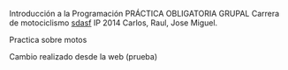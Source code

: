 Introducción a la Programación
PRÁCTICA OBLIGATORIA GRUPAL
Carrera de motociclismo
<a href="www.google.es">sdasf</a>
IP 2014 Carlos, Raul, Jose Miguel.

Practica sobre motos

Cambio realizado desde la web (prueba)

